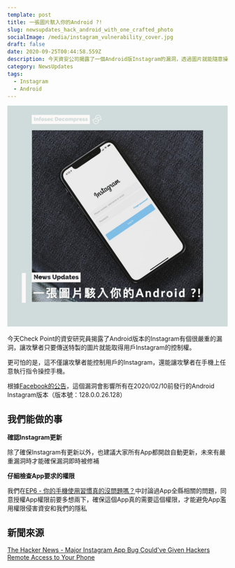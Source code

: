 ```yaml
---
template: post
title: 一張圖片駭入你的Android ?!
slug: newsupdates_hack_android_with_one_crafted_photo
socialImage: /media/instagram_vulnerability_cover.jpg
draft: false
date: 2020-09-25T00:44:58.559Z
description: 今天資安公司揭露了一個Android版Instagram的漏洞，透過圖片就能隨意操作你的Instagram，還能取得手機控制權執行別的程式碼！
category: NewsUpdates
tags:
  - Instagram
  - Android
---
```

![](/media/instagram_vulnerability_cover.jpg)

今天Check Point的資安研究員揭露了Android版本的Instagram有個很嚴重的漏洞，讓攻擊者只要傳送特製的圖片就能取得用戶Instagram的控制權。

更可怕的是，這不僅讓攻擊者能控制用戶的Instagram，還能讓攻擊者在手機上任意執行指令操控手機。

根據[Facebook的公告](https://www.facebook.com/security/advisories/cve-2020-1895)，這個漏洞會影響所有在2020/02/10前發行的Android Instagram版本（版本號：128.0.0.26.128）

## 我們能做的事

**確認Instagram更新**

除了確保Instagram有更新以外，也建議大家所有App都開啟自動更新，未來有嚴重漏洞時才能確保漏洞即時被修補

**仔細檢查App要求的權限**

我們在[EP6 - 你的手機使用習慣真的沒問題嗎？](/posts/ep6-are-you-using-your-phone-safely/)中討論過App全縣相關的問題，同意授權App權限前要多想兩下，確保這個App真的需要這個權限，才能避免App濫用權限侵害資安和我們的隱私

## 新聞來源

[The Hacker News - Major Instagram App Bug Could've Given Hackers Remote Access to Your Phone](https://thehackernews.com/2020/09/instagram-android-hack.html)